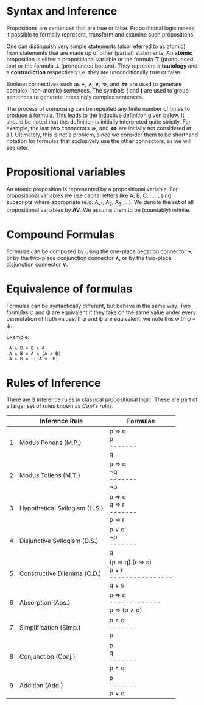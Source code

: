 # Syntax and Inference

Propositions are sentences that are true or false. Propositional logic makes it possible to formally represent, transform and examine such propositions.

One can distinguish very simple statements (also referred to as atomic) from statements that are made up of other (partial) statements. An <b>atomic</b> proposition is either a propositional variable or the formula <b>&#8868;</b> (pronounced top) or the formula <b>&#8869;</b> (pronounced bottom). They represent a <b>tautology</b> and a <b>contradiction</b> respectively i.e. they are unconditionally true or false. 

Boolean connectives such as <b>&#172;</b>, <b>&#8743;</b>, <b>&#8744;</b>, <b>&#8658;</b>, and <b>&#8660;</b> are used to generate complex (non-atomic) sentences. The symbols <b>&#40;</b> and <b>&#41;</b> are used to group sentences to generate inreasingly complex sentences.

The process of composing can be repeated any finite number of times to produce a formula. This leads to the inductive definition given [below](#compound-formulas).
It should be noted that this definition is initially interpreted quite strictly. For example, the last two connectors <b>&#8658;</b>, and <b>&#8660;</b> are initially not considered at all. Ultimately, this is not a problem, since we consider them to be shorthand notation for formulas that exclusively use the other connectors, as we will see later.

# Propositional variables

An atomic proposition is represented by a propositional variable. For propositional variables we use capital letters like A, B, C, ..., using subscripts where appropriate (e.g. A_<sub>1</sub>, A<sub>2</sub>, A<sub>3</sub>, ...). We denote the set of all propositional variables by <b>AV</b>. We assume them to be (countably) infinite.

# Compound Formulas

Formulas can be composed by using the one-place negation connector <b>&#172;</b>, or by the two-place conjunction connector <b>&#8743;</b>, or by the two-place disjunction connector <b>&#8744;</b>.


<!-- # Semantics

The truth values true and false, which we also write as 1 (true) and 0 (false), form the basis for the interpretation of formulas.

A formula does not represent one of the two truth values, but a mapping from truth values to a truth value. For example, the logical value of the formula A ∧ B depends on two logical values: the logical value of A and the logical value of B. -->

<!-- assignments

We describe whether we want to interpret a propositional variable X as true or false by means of a mapping that assigns a truth value to the variable X (and possibly other variables). We call such a mapping truth assignment or simply assignment. An assignment is suitable for a formula if it is defined for all propositional variables occurring in the formula.

<b>Example</b>: The assignment α = {A ↦ 1, B ↦ 0}, which maps the variable A to 1 (true) and the variable B to 0 (false), for example, is suitable for the formula A ∧ B, but not for the Formula A &#8744; C, since it is not defined for the propositional variable C. Unless otherwise stated, we will always assume in the following that the assignment considered is appropriate.
interpretation -->


# Equivalence of formulas

Formulas can be syntactically different, but behave in the same way. Two formulas φ and ψ are equivalent if they take on the same value under every permutation of truth values. If φ and ψ are equivalent, we note this with φ ≡ ψ.

Example:

     A ∧ B ≡ B ∧ A
     A ∧ B ≡ A ∧ (A ∧ B)
     A ∧ B ≡ ¬(¬A ∨ ¬B)

# Rules of Inference
There are 9 inference rules in classical propositional logic. These are part of a larger set of rules known as <i>Copi's rules</i>.


|   | Inference Rule                | Formulae
|---|-------------------------------|---------------------|
| 1 | Modus Ponens (M.P.)           | p &#8658; q <br/> p <br/> ------- <br/> q        |
| 2 | Modus Tollens (M.T.)          | p &#8658; q<br/> &#172;q <br/> -------<br/> &#172;p    |
| 3 | Hypothetical Syllogism (H.S.) | p &#8658; q <br/> q &#8658; r <br/> ------- <br/> p &#8658; r |
| 4 | Disjunctive Syllogism (D.S.)  | p &#8744; q <br/> &#172;p <br/>------- <br/> q       |
| 5 | Constructive Dilemma (C.D.)  |(p &#8658; q).(r &#8658; s) <br/> p &#8744; r <br/>---------------- <br/> q &#8744; s                    |
| 6 | Absorption (Abs.)             | p &#8658; q <br/>-------------<br/>p &#8658; (p &#8743; q)                   |
| 7 | Simplification (Simp.)        | p &#8743; q <br/>-------<br/>p                    |
| 8 | Conjunction (Conj.)           | p<br/>q<br/>-------<br/>p &#8743; q                    |
| 9 | Addition (Add.)               | p<br/>-------<br/>p &#8744; q                    |